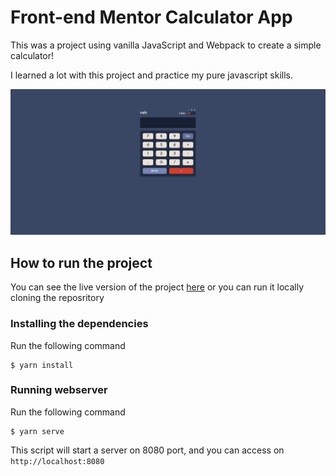 # Front-end Mentor Calculator App

This was a project using vanilla JavaScript and Webpack to create a simple calculator!

I learned a lot with this project and practice my pure javascript skills.

![App Screenshot](.github/app.png)

## How to run the project

You can see the live version of the project [here](https://liverday-calculator.netlify.app/) or you can run it locally cloning the reposritory

### Installing the dependencies

Run the following command

```
$ yarn install
```

### Running webserver

Run the following command

```
$ yarn serve
```

This script will start a server on 8080 port, and you can access on `http://localhost:8080`